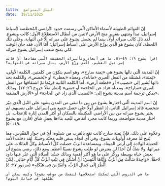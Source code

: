 ```yaml
---
title:  البطل المتواضع
date:  19/11/2025
---
```


إنّ القوائم الطويلة لأسماء الأماكن الّتي رسمت حدود الأراضي المُخصَّصة لأسباط إسرائيل، تبدأ وتنتهي بتقرير منح الأرض لاثنين من أبطال الاستطلاع الأول: كالب ويشوع. لقد نال كالب ميراثه أولًا، بينما لم يحصل يشوع على ميراثه إلّا في النهاية. وحتّى تلك اللحظة، كان يشوع هو الّذي يوزّع الأرض على أسباط إسرائيل؛ أمّا الآن، فقد حان الوقت لكي يمنح شعب إسرائيل يشوع ميراثه.

`اِقرأ يشوع ١٩: ٤٩–٥١. ما هي أبعاد وتأثيرات الحقيقة الّتي مفادها أنّ قائد إسرائيل العظيم، الّذي وزّع الأرض، ينال ميراثه في النهاية؟`

إنّ المدينة الّتي نالها يشوع هي «تِمنة سارح»، وهو اسم يتكوّن من كلمتين. الكلمة الأولى، «تِمنة»، مُشتقّة من الفعل العبري «ماناه»، ومعناه «يعطي» أو «يُخصص»، والكلمة بحد ذاتها تُشير إلى «نصيب» أو «قطعة أرض». أما الكلمة الثانية فربّما تمّ اشتقاقها من الفعل العبري «ساراح»، ومعناه «زاد عن الحاجة» أو «بقي» (انظر مثلًا خروج ٢٦: ١٢). وبذلك يمكن ترجمة اسم مدينة يشوع إلى: «النصيب الّذي زاد عن الحاجة» أو «الأرض المتبقية».

إنّ اسم المدينة الّتي اختارها يشوع من بين ما تبقى من المدن يشهد على النُبل الّذي ميّز شخصية قائد إسرائيل الثاني، إذ انتظر أولًا حتّى حصل جميع بني إسرائيل على نصيبهم. لم يختر يشوع ميراثه من بين الأراضي المكتظّة بالسكان أو أكثر المدن إثارة للإعجاب، بل اختار مدينة متواضعة، وربما كانت مجرد أنقاض، ليُعيد بناءها بعملٍ شاق (قارن مع يشوع ١٩: ٥٠).

وعلاوة على ذلك، فإنّ تِمنة سارح كانت تقع بالقرب من شيلوه، أيّ في جوار المَقْدِس، مما يُتيح لنا معرفة أولويات يشوع، وفي أي اتجاه ينبض قلبه محبّة وحنينًا.  لقد دخلت الأمة الحديثة الولادة إلى أرض الميعاد، وبمساعدة الربّ حصلت كلُّ الأسباط وكلُّ العائلات على ميراثها، ولا شكّ أنّ أحدًا لن يعترض لو طلب يشوع نصيبًا أعظم. ومع ذلك، رضي يشوع أن يعيش حياة بسيطة وركّز على ما هو أكثر أهمية وبذلك جسَّد الصلاة الّتي عبّر عنها داود لاحقًا: «وَاحِدَةً سَأَلْتُ مِنَ ٱلرَّبِّ وَإِيَّاهَا أَلْتَمِسُ: أَنْ أَسْكُنَ فِي بَيْتِ ٱلرَّبِّ كُلَّ أَيَّامِ حَيَاتِي، لِكَيْ أَنْظُرَ إِلَى جَمَالِ ٱلرَّبِّ، وَأَتَفَرَّسَ فِي هَيْكَلِهِ» (مزمور ٢٧: ٤).

`ما هي الدروس الّتي يُمكنك استخلاصها لنفسك من موقف يشوع؟ وكيف يمكن أن تُطبّقها في حياتك اليوم؟`